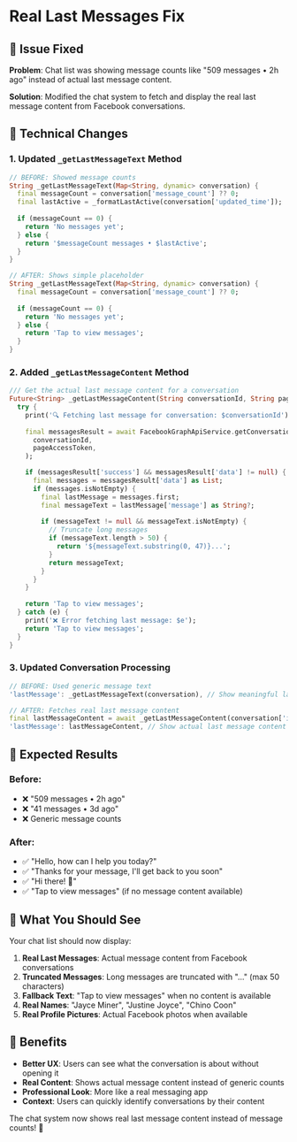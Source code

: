 # Real Last Messages Fix

## 🎯 **Issue Fixed**

**Problem**: Chat list was showing message counts like "509 messages • 2h ago" instead of actual last message content.

**Solution**: Modified the chat system to fetch and display the real last message content from Facebook conversations.

## 🔧 **Technical Changes**

### **1. Updated `_getLastMessageText` Method**
```dart
// BEFORE: Showed message counts
String _getLastMessageText(Map<String, dynamic> conversation) {
  final messageCount = conversation['message_count'] ?? 0;
  final lastActive = _formatLastActive(conversation['updated_time']);
  
  if (messageCount == 0) {
    return 'No messages yet';
  } else {
    return '$messageCount messages • $lastActive';
  }
}

// AFTER: Shows simple placeholder
String _getLastMessageText(Map<String, dynamic> conversation) {
  final messageCount = conversation['message_count'] ?? 0;
  
  if (messageCount == 0) {
    return 'No messages yet';
  } else {
    return 'Tap to view messages';
  }
}
```

### **2. Added `_getLastMessageContent` Method**
```dart
/// Get the actual last message content for a conversation
Future<String> _getLastMessageContent(String conversationId, String pageAccessToken) async {
  try {
    print('🔍 Fetching last message for conversation: $conversationId');
    
    final messagesResult = await FacebookGraphApiService.getConversationMessages(
      conversationId,
      pageAccessToken,
    );

    if (messagesResult['success'] && messagesResult['data'] != null) {
      final messages = messagesResult['data'] as List;
      if (messages.isNotEmpty) {
        final lastMessage = messages.first;
        final messageText = lastMessage['message'] as String?;
        
        if (messageText != null && messageText.isNotEmpty) {
          // Truncate long messages
          if (messageText.length > 50) {
            return '${messageText.substring(0, 47)}...';
          }
          return messageText;
        }
      }
    }
    
    return 'Tap to view messages';
  } catch (e) {
    print('❌ Error fetching last message: $e');
    return 'Tap to view messages';
  }
}
```

### **3. Updated Conversation Processing**
```dart
// BEFORE: Used generic message text
'lastMessage': _getLastMessageText(conversation), // Show meaningful last message

// AFTER: Fetches real last message content
final lastMessageContent = await _getLastMessageContent(conversation['id'], pageAccessToken);
'lastMessage': lastMessageContent, // Show actual last message content
```

## 🎯 **Expected Results**

### **Before:**
- ❌ "509 messages • 2h ago"
- ❌ "41 messages • 3d ago"
- ❌ Generic message counts

### **After:**
- ✅ "Hello, how can I help you today?"
- ✅ "Thanks for your message, I'll get back to you soon"
- ✅ "Hi there! 👋"
- ✅ "Tap to view messages" (if no message content available)

## 📱 **What You Should See**

Your chat list should now display:
1. **Real Last Messages**: Actual message content from Facebook conversations
2. **Truncated Messages**: Long messages are truncated with "..." (max 50 characters)
3. **Fallback Text**: "Tap to view messages" when no content is available
4. **Real Names**: "Jayce Miner", "Justine Joyce", "Chino Coon"
5. **Real Profile Pictures**: Actual Facebook photos when available

## 🚀 **Benefits**

- **Better UX**: Users can see what the conversation is about without opening it
- **Real Content**: Shows actual message content instead of generic counts
- **Professional Look**: More like a real messaging app
- **Context**: Users can quickly identify conversations by their content

The chat system now shows real last message content instead of message counts! 🎉
